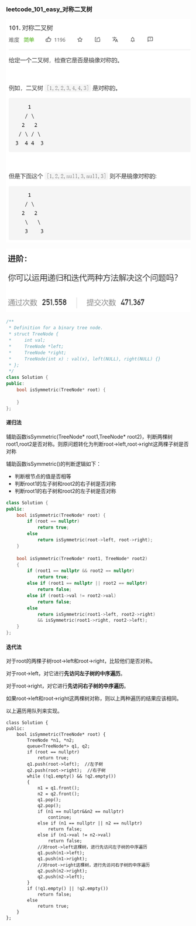 ### leetcode_101_easy_对称二叉树

![image-20210113144208810](leetcode_101_easy_%E5%AF%B9%E7%A7%B0%E4%BA%8C%E5%8F%89%E6%A0%91.assets/image-20210113144208810.png)

![image-20210113144219886](leetcode_101_easy_%E5%AF%B9%E7%A7%B0%E4%BA%8C%E5%8F%89%E6%A0%91.assets/image-20210113144219886.png)

```c++
/**
 * Definition for a binary tree node.
 * struct TreeNode {
 *     int val;
 *     TreeNode *left;
 *     TreeNode *right;
 *     TreeNode(int x) : val(x), left(NULL), right(NULL) {}
 * };
 */
class Solution {
public:
    bool isSymmetric(TreeNode* root) {
        
    }
};
```

#### 递归法

辅助函数isSymmetric(TreeNode* root1,TreeNode* root2)，判断两棵树root1,root2是否对称。则原问题转化为判断root->left,root->right这两棵子树是否对称

辅助函数isSymmetric()的判断逻辑如下：

- 判断根节点的值是否相等
- 判断root1的左子树和root2的右子树是否对称
- 判断root1的右子树和root2的左子树是否对称

```c++
class Solution {
public:
	bool isSymmetric(TreeNode* root) {
		if (root == nullptr)
			return true;
		else
			return isSymmetric(root->left, root->right);
	}

	bool isSymmetric(TreeNode* root1, TreeNode* root2)
	{
		if (root1 == nullptr && root2 == nullptr)
			return true;
		else if (root1 == nullptr || root2 == nullptr)
			return false;
		else if (root1->val != root2->val)
			return false;
		else
			return isSymmetric(root1->left, root2->right)
			&& isSymmetric(root1->right, root2->left);
	}
};
```

#### 迭代法

对于root的两棵子树root->left和root->right，比较他们是否对称。

对于root->left，对它进行**先访问左子树的中序遍历**。

对于root->right，对它进行**先访问右子树的中序遍历**。

如果root->left和root->right这两棵树对称，则以上两种遍历的结果应该相同。

以上遍历用队列来实现。

```
class Solution {
public:
	bool isSymmetric(TreeNode* root) {
		TreeNode *n1, *n2;
		queue<TreeNode*> q1, q2;
		if (root == nullptr)
			return true;
		q1.push(root->left);  //左子树
		q2.push(root->right);  //右子树
		while (!q1.empty() && !q2.empty())
		{
			n1 = q1.front();
			n2 = q2.front();
			q1.pop();
			q2.pop();
			if (n1 == nullptr&&n2 == nullptr)
				continue;
			else if (n1 == nullptr || n2 == nullptr)
				return false;
			else if (n1->val != n2->val)
				return false;
			//对root->left这棵树，进行先访问左子树的中序遍历
			q1.push(n1->left);
			q1.push(n1->right);
			//对root->right这棵树，进行先访问右子树的中序遍历
			q2.push(n2->right);
			q2.push(n2->left);
		}
		if (!q1.empty() || !q2.empty())
			return false;
		else
			return true;
	}
};
```

